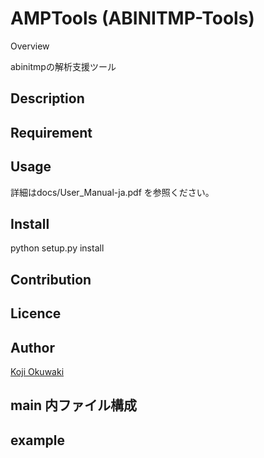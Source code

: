 AMPTools (ABINITMP-Tools)
====

Overview

abinitmpの解析支援ツール

## Description


## Requirement


## Usage

詳細はdocs/User_Manual-ja.pdf を参照ください。

## Install
python setup.py install

## Contribution

## Licence

## Author

[Koji Okuwaki](okuwaki@rikkyo.ac.jp)

## main 内ファイル構成

## example



